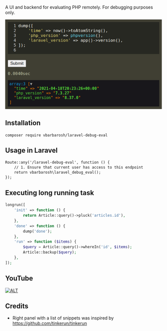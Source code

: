 A UI and backend for evaluating PHP remotely.  For debugging purposes only.

![cover](cover.png)

## Installation

    composer require vbarbarosh/laravel-debug-eval

## Usage in Laravel

    Route::any('/laravel-debug-eval', function () {
        // 1. Ensure that current user has access to this endpoint
        return vbarbarosh\laravel_debug_eval();
    });

## Executing long running task

```php
longrun([
    'init' => function () {
        return Article::query()->pluck('articles.id'),
    },
    'done' => function () {
        dump('done');
    },
    'run' => function ($items) {
        $query = Article::query()->whereIn('id', $items);
        Article::backup($query);
    },
]);
```

## YouTube

[![ALT](https://img.youtube.com/vi/gSofz-bkuCs/0.jpg)](https://www.youtube.com/watch?v=gSofz-bkuCs)

## Credits

* Right panel with a list of snippets was inspired by https://github.com/tinkerun/tinkerun
